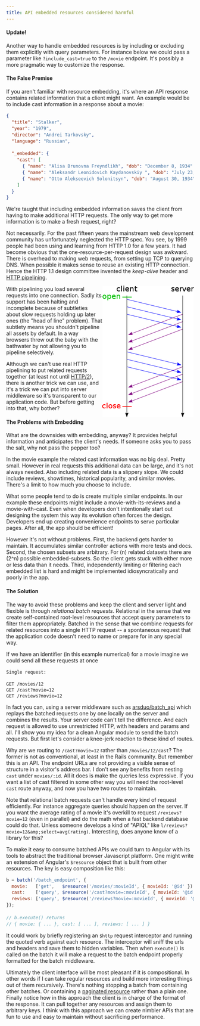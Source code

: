 ```yaml
---
title: API embedded resources considered harmful
---
```


<div class="alert alert-warning" role="alert">
  <h4>Update!</h4>

  Another way to handle embedded resources is by including
  or excluding them explicitly with query parameters. For instance
  below we could pass a parameter like `?include_cast=true` to the
  `/movie` endpoint. It's possibly a more pragmatic way to customize
  the response.
</div>

#### The False Premise

If you aren't familiar with resource embedding, it's where an API
response contains related information that a client might want. An
example would be to include cast information in a response about a
movie:

```json
{
  "title": "Stalker",
  "year": "1979",
  "director": "Andrei Tarkovsky",
  "language": "Russian",
 
  "_embedded": {
    "cast": [
      { "name": "Alisa Brunovna Freyndlikh", "dob": "December 8, 1934" },
      { "name": "Aleksandr Leonidovich Kaydanovskiy ", "dob": "July 23, 1946" },
      { "name": "Otto Alekseevich Solonitsyn", "dob": "August 30, 1934" }
    ]
  }
}
```

We're taught that including embedded information saves the client
from having to make additional HTTP requests. The only way to get
more information is to make a fresh request, right?

Not necessarily. For the past fifteen years the mainstream web
development community has unfortunately neglected the HTTP spec.
You see, by 1999 people had been using and learning from HTTP 1.0
for a few years. It had become obvious that the one-resource-per-request
design was awkward. There is overhead to making web requests, from
setting up TCP to querying DNS. When possible it makes sense to
reuse an existing HTTP connection. Hence the HTTP 1.1 design committee
invented the _keep-alive_ header and [HTTP
pipelining](https://en.wikipedia.org/wiki/HTTP_pipelining).

<img src="/images/pipeline.png" style="float:right" />
With pipelining you load several requests into one connection. Sadly
its support has been halting and incomplete because of subtleties
about slow requests holding up later ones (the "head of line"
problem). That subtlety means you shouldn't pipeline all assets by
default. In a way browsers threw out the baby with the bathwater
by not allowing you to pipeline selectively.

Although we can't use real HTTP pipelining to put related requests
together (at least not until
[HTTP/2](http://tools.ietf.org/html/draft-ietf-httpbis-http2-10#section-5)),
there is another trick we can use, and it's a trick we can put into
server middleware so it's transparent to our application code. But
before getting into that, why bother?

#### The Problems with Embedding

What are the downsides with embedding, anyway? It provides helpful
information and anticipates the client's needs. If someone asks you
to pass the salt, why not pass the pepper too?

In the movie example the related cast information was no big deal.
Pretty small. However in real requests this additional data can be
large, and it's not always needed. Also including related data is
a slippery slope. We could include reviews, showtimes, historical
popularity, and similar movies. There's a limit to how much you
choose to include.

What some people tend to do is create multiple similar endpoints.
In our example these endpoints might include a movie-with-its-reviews
and a movie-with-cast. Even when developers don't intentionally
start out designing the system this way its evolution often forces
the design. Developers end up creating convenience endpoints to
serve particular pages. After all, the app should be efficient!

However it's not without problems. First, the backend gets harder
to maintain. It accumulates similar controller actions with more
tests and docs. Second, the chosen subsets are arbitrary. For \(n\)
related datasets there are \(2^n\) possible embedded-subsets. So
the client gets stuck with either more or less data than it needs.
Third, independently limiting or filtering each embedded list is
hard and might be implemented idiosyncratically and poorly in the
app.

#### The Solution

The way to avoid these problems and keep the client and server light
and flexible is through _relational batch requests_. Relational in
the sense that we create self-contained root-level resources that
accept query parameters to filter them appropriately. Batched in
the sense that we combine requests for related resources into a
single HTTP request -- a spontaneous request that the application
code doesn't need to name or prepare for in any special way.

If we have an identifier (in this example numerical) for a movie
imagine we could send all these requests at once

```
Single request:
 
GET /movies/12
GET /cast?movie=12
GET /reviews?movie=12
```

In fact you can, using a server middleware such as
[arsduo/batch_api](https://github.com/arsduo/batch_api) which replays
the batched requests one by one locally on the server and combines
the results. Your server code can't tell the difference. And each
request is allowed to use unrestricted HTTP, with headers and params
and all. I'll show you my idea for a clean Angular module to send
the batch requests. But first let's consider a knee-jerk reaction
to these kind of routes.

Why are we routing to `/cast?movie=12` rather than `/movies/12/cast`?
The former is not as conventional, at least in the Rails community.
But remember this is an API. The endpoint URLs are not providing a
visible sense of structure in a visitor's address bar. I don't see
any benefits from nesting `cast` under `movies/:id`. All it does
is make the queries less expressive. If you want a list of cast
filtered in some other way you will need the root-level `cast` route
anyway, and now you have two routes to maintain.

Note that relational batch requests can't handle every kind of
request efficiently. For instance aggregate queries should happen
on the server. If you want the average rating of a movie it's
overkill to request `/reviews?movie=12` (even in parallel) and do
the math when a fast backend database could do that. Unless someone
develops a kind of "APIQL" like
`l/reviews?movie=12&amp;select=avg(rating)`. Interesting, does
anyone know of a library for this?

To make it easy to consume batched APIs we could turn to Angular
with its tools to abstract the traditional browser Javascript
platform. One might write an extension of Angular's `$resource`
object that is built from other resources. The key is easy composition
like this:

```javascript
b = batch('/batch_endpoint', {
  movie:   ['get',   $resource('/movies/:movieId', { movieId: '@id' }) ],
  cast:    ['query', $resource('/cast?movie=:movieId', { movieId: '@id' }) ],
  reviews: ['query', $resource('/reviews?movie=:movieId', { movieId: '@id' }) ]
});

// b.execute() returns
// { movie: { ... }, cast: [ ... ], reviews: [ ... ] }
```

It could work by briefly registering an `$http` request interceptor
and running the quoted verb against each resource. The interceptor
will sniff the urls and headers and save them to hidden variables.
Then when `execute()` is called on the batch it will make a request
to the batch endpoint properly formatted for the batch middleware.

Ultimately the client interface will be most pleasant if it is
compositional. In other words if I can take regular resources and
build more interesting things out of them recursively. There's
nothing stopping a batch from containing other batches. Or containing
a [paginated
resource](https://github.com/begriffs/angular-paginated-resource)
rather than a plain one. Finally notice how in this approach the
client is in charge of the format of the response. It can pull
together any resources and assign them to arbitrary keys. I think
with this approach we can create nimbler APIs that are fun to use
and easy to maintain without sacrificing performance.
